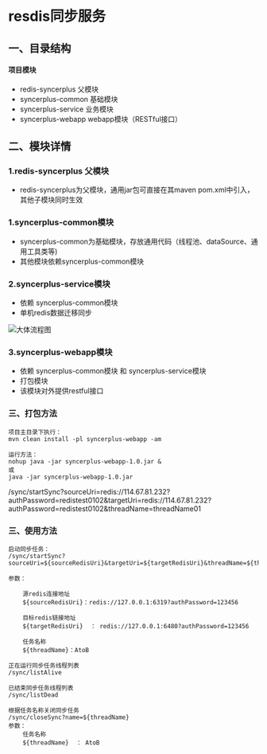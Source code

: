 # resdis同步服务
## 一、目录结构
#### 项目模块
* redis-syncerplus   父模块
* syncerplus-common  基础模块
* syncerplus-service 业务模块
* syncerplus-webapp  webapp模块（RESTful接口）


## 二、模块详情

### 1.redis-syncerplus 父模块
 - redis-syncerplus为父模块，通用jar包可直接在其maven pom.xml中引入，其他子模块同时生效

### 1.syncerplus-common模块
 - syncerplus-common为基础模块，存放通用代码（线程池、dataSource、通用工具类等)
 - 其他模块依赖syncerplus-common模块
 
 
### 2.syncerplus-service模块
 - 依赖 syncerplus-common模块
 - 单机redis数据迁移同步

![大体流程图]()



### 3.syncerplus-webapp模块
 -  依赖 syncerplus-common模块 和 syncerplus-service模块
 -  打包模块
 -  该模块对外提供restful接口
 





### 三、打包方法
    项目主目录下执行：
    mvn clean install -pl syncerplus-webapp -am
    
    运行方法：
    nohup java -jar syncerplus-webapp-1.0.jar &
    或
    java -jar syncerplus-webapp-1.0.jar

/sync/startSync?sourceUri=redis://114.67.81.232?authPassword=redistest0102&targetUri=redis://114.67.81.232?authPassword=redistest0102&threadName=threadName01

### 三、使用方法


    
    启动同步任务：
    /sync/startSync?sourceUri=${sourceRedisUri}&targetUri=${targetRedisUri}&threadName=${threadName}
 
    参数：
    
        源redis连接地址
        ${sourceRedisUri}：redis://127.0.0.1:6319?authPassword=123456
        
        目标redis链接地址 
        ${targetRedisUri}  ： redis://127.0.0.1:6480?authPassword=123456
        
        任务名称
        ${threadName}：AtoB
    
    正在运行同步任务线程列表   
    /sync/listAlive
    
    已结束同步任务线程列表
    /sync/listDead
    
    根据任务名称关闭同步任务
    /sync/closeSync?name=${threadName}
    参数：
        任务名称
        ${threadName}  ： AtoB